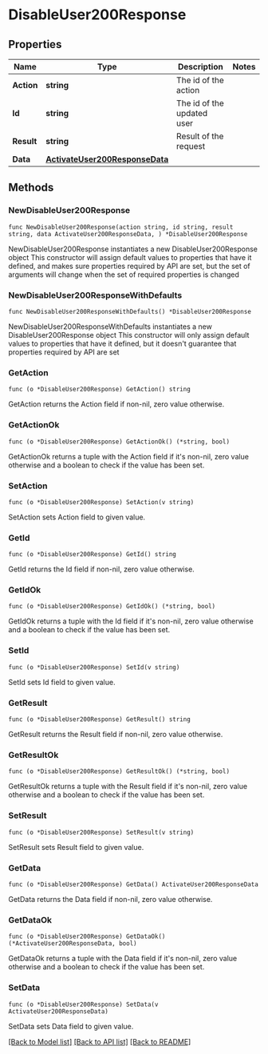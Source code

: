 # DisableUser200Response

## Properties

Name | Type | Description | Notes
------------ | ------------- | ------------- | -------------
**Action** | **string** | The id of the action | 
**Id** | **string** | The id of the updated user | 
**Result** | **string** | Result of the request | 
**Data** | [**ActivateUser200ResponseData**](ActivateUser200ResponseData.md) |  | 

## Methods

### NewDisableUser200Response

`func NewDisableUser200Response(action string, id string, result string, data ActivateUser200ResponseData, ) *DisableUser200Response`

NewDisableUser200Response instantiates a new DisableUser200Response object
This constructor will assign default values to properties that have it defined,
and makes sure properties required by API are set, but the set of arguments
will change when the set of required properties is changed

### NewDisableUser200ResponseWithDefaults

`func NewDisableUser200ResponseWithDefaults() *DisableUser200Response`

NewDisableUser200ResponseWithDefaults instantiates a new DisableUser200Response object
This constructor will only assign default values to properties that have it defined,
but it doesn't guarantee that properties required by API are set

### GetAction

`func (o *DisableUser200Response) GetAction() string`

GetAction returns the Action field if non-nil, zero value otherwise.

### GetActionOk

`func (o *DisableUser200Response) GetActionOk() (*string, bool)`

GetActionOk returns a tuple with the Action field if it's non-nil, zero value otherwise
and a boolean to check if the value has been set.

### SetAction

`func (o *DisableUser200Response) SetAction(v string)`

SetAction sets Action field to given value.


### GetId

`func (o *DisableUser200Response) GetId() string`

GetId returns the Id field if non-nil, zero value otherwise.

### GetIdOk

`func (o *DisableUser200Response) GetIdOk() (*string, bool)`

GetIdOk returns a tuple with the Id field if it's non-nil, zero value otherwise
and a boolean to check if the value has been set.

### SetId

`func (o *DisableUser200Response) SetId(v string)`

SetId sets Id field to given value.


### GetResult

`func (o *DisableUser200Response) GetResult() string`

GetResult returns the Result field if non-nil, zero value otherwise.

### GetResultOk

`func (o *DisableUser200Response) GetResultOk() (*string, bool)`

GetResultOk returns a tuple with the Result field if it's non-nil, zero value otherwise
and a boolean to check if the value has been set.

### SetResult

`func (o *DisableUser200Response) SetResult(v string)`

SetResult sets Result field to given value.


### GetData

`func (o *DisableUser200Response) GetData() ActivateUser200ResponseData`

GetData returns the Data field if non-nil, zero value otherwise.

### GetDataOk

`func (o *DisableUser200Response) GetDataOk() (*ActivateUser200ResponseData, bool)`

GetDataOk returns a tuple with the Data field if it's non-nil, zero value otherwise
and a boolean to check if the value has been set.

### SetData

`func (o *DisableUser200Response) SetData(v ActivateUser200ResponseData)`

SetData sets Data field to given value.



[[Back to Model list]](../README.md#documentation-for-models) [[Back to API list]](../README.md#documentation-for-api-endpoints) [[Back to README]](../README.md)



